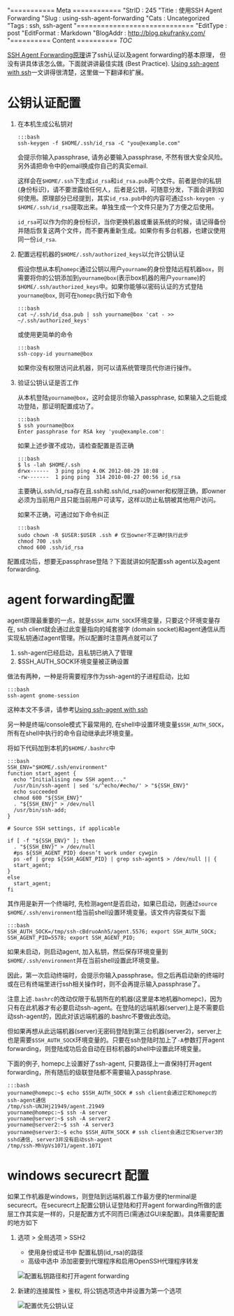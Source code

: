 "=========== Meta ============
"StrID : 245
"Title : 使用SSH Agent Forwarding
"Slug  : using-ssh-agent-forwarding
"Cats  : Uncategorized
"Tags  : ssh, ssh-agent
"=============================
"EditType   : post
"EditFormat : Markdown
"BlogAddr   : http://blog.pkufranky.com/
"========== Content ==========
$TOC$

[SSH Agent Forwarding原理][ssh-agent-forwarding-guide]讲了ssh认证以及agent forwarding的基本原理， 但没有讲具体该怎么做。下面就讲讲最佳实践 (Best Practice). [Using ssh-agent with ssh][]一文讲得很清楚，这里做一下翻译和扩展。
<!--more-->

# 公钥认证配置

1.  在本机生成公私钥对

		:::bash
		ssh-keygen -f $HOME/.ssh/id_rsa -C "you@example.com"

	会提示你输入passphrase, 请务必要输入passphrase, 不然有很大安全风险。另外请把命令中的email换成你自己的真实email.

	这样会在`$HOME/.ssh`下生成`id_rsa`和`id_rsa.pub`两个文件。前者是你的私钥(身份标识)，请不要泄露给任何人，后者是公钥，可随意分发，下面会讲到如何使用。原理部分已经提到，其实`id_rsa.pub`中的内容可通过`ssh-keygen -y $HOME/.ssh/id_rsa`提取出来。单独生成一个文件只是为了方便之后使用。

	`id_rsa`可以作为你的身份标识，当你更换机器或重装系统的时候，请记得备份并随后恢复这两个文件，而不要再重新生成。如果你有多台机器，也建议使用同一份`id_rsa`.

2.  配置远程机器的`$HOME/.ssh/authorized_keys`以允许公钥认证

	假设你想从本机`homepc`通过公钥以用户`yourname`的身份登陆远程机器`box`，则需要将你的公钥添加到`yourname@box`(表示box机器的用户`yourname`)的`$HOME/.ssh/authorized_keys`中。如果你能够以密码认证的方式登陆`yourname@box`, 则可在`homepc`执行如下命令

		:::bash
		cat ~/.ssh/id_dsa.pub | ssh yourname@box 'cat - >> ~/.ssh/authorized_keys'

	或使用更简单的命令

		:::bash
		ssh-copy-id yourname@box

	如果你没有权限访问此机器，则可以请系统管理员代你进行操作。

3.  验证公钥认证是否工作

	从本机登陆`yourname@box`，这时会提示你输入passphrase, 如果输入之后能成功登陆，那证明配置成功了。

		:::bash
		$ ssh yourname@box
		Enter passphrase for RSA key 'you@example.com':

	如果上述步骤不成功，请检查配置是否正确

		:::bash
		$ ls -lah $HOME/.ssh
		drwx------  3 ping ping 4.0K 2012-08-29 18:08 .
		-rw-------  1 ping ping  314 2010-08-27 00:56 id_rsa

	主要确认.ssh/id_rsa存在且.ssh和.ssh/id_rsa的owner和权限正确，即owner必须为当前用户且只能当前用户可读写，这样以防止私钥被其他用户访问。

	如果不正确，可通过如下命令纠正

		:::bash
		sudo chown -R $USER:$USER .ssh # 仅当owner不正确时执行此步
		chmod 700 .ssh
		chmod 600 .ssh/id_rsa

配置成功后，想要无passphrase登陆？下面就讲如何配置ssh agent以及agent forwarding.

# agent forwarding配置

agent原理最重要的一点，就是`$SSH_AUTH_SOCK`环境变量，只要这个环境变量存在, ssh client就会通过此变量指向的域套接字 (domain socket)和agent通信从而实现私钥通过agent管理。所以配置时注意两点就可以了

1. ssh-agent已经启动，且私钥已纳入了管理
2. $SSH_AUTH_SOCK环境变量被正确设置

做法有两种，一种是将需要程序作为ssh-agent的子进程启动，比如

	:::bash
	ssh-agent gnome-session

这种本文不多讲，请参考[Using ssh-agent with ssh][]

另一种是终端/console模式下最常用的, 在shell中设置环境变量`$SSH_AUTH_SOCK`，所有在shell中执行的命令自动继承此环境变量。

将如下代码加到本机的`$HOME/.bashrc`中

	:::bash
	SSH_ENV="$HOME/.ssh/environment"
	function start_agent {
	  echo "Initialising new SSH agent..."
	  /usr/bin/ssh-agent | sed 's/^echo/#echo/' > "${SSH_ENV}"
	  echo succeeded
	  chmod 600 "${SSH_ENV}"
	  . "${SSH_ENV}" > /dev/null
	  /usr/bin/ssh-add;
	}

	# Source SSH settings, if applicable

	if [ -f "${SSH_ENV}" ]; then
	  . "${SSH_ENV}" > /dev/null
	  #ps ${SSH_AGENT_PID} doesn’t work under cywgin
	  ps -ef | grep ${SSH_AGENT_PID} | grep ssh-agent$ > /dev/null || {
	  start_agent;
	}
	else
	  start_agent;
	fi

其作用是新开一个终端时, 先检测agent是否启动，如果已启动，则通过`source $HOME/.ssh/environment`给当前shell设置环境变量。该文件内容类似下面

	:::bash
	SSH_AUTH_SOCK=/tmp/ssh-cBdruoAnh5/agent.5576; export SSH_AUTH_SOCK;
	SSH_AGENT_PID=5578; export SSH_AGENT_PID;

如果未启动，则启动agent, 加入私钥，然后保存环境变量到`$HOME/.ssh/environment`并在当前shell设置此环境变量。

因此，第一次启动终端时，会提示你输入passphrase。但之后再启动新的终端时或在已有终端里进行ssh相关操作时，则不会再提示输入passphrase了。

注意上述`.bashrc`的改动仅限于私钥所在的机器(这里是本地机器homepc)，因为只有在此机器才有必要启动ssh-agent。在登陆的远端机器(server)上是不需要启动ssh-agent的，因此对该远端机器的.bashrc不要做此改动。

但如果再想从此远端机器(server)无密码登陆到第三台机器(server2)，server上也是需要`$SSH_AUTH_SOCK`环境变量的。只要在ssh登陆时加上了`-A`参数打开agent forwarding，则登陆成功后会自动在目标机器的shell中设置此环境变量。

下面的例子, homepc上设置好了ssh-agent, 只要路径上一直保持打开agent forwarding，所有随后的级联登陆都不需要输入passphrase.

	:::bash
	yourname@homepc:~$ echo $SSH_AUTH_SOCK # ssh client会通过它和homepc的ssh-agent通信
	/tmp/ssh-UNJHj21949/agent.21949
	yourname@homepc:~$ ssh -A server
	yourname@server:~$ ssh -A server2
	yourname@server2:~$ ssh -A server3
	yourname@server3:~$ echo $SSH_AUTH_SOCK # ssh client会通过它和server3的sshd通信, server3并没有启动ssh-agent
	/tmp/ssh-MhVpVs1071/agent.1071

# windows securecrt 配置

如果工作机器是windows，则登陆到远端机器工作最方便的terminal是securecrt。在securecrt上配置公钥认证登陆和打开agent forwarding所做的底层工作其实是一样的，只是配置方式不同而已(需通过GUI来配置)。具体需要配置的地方如下

1. 选项 > 全局选项 > SSH2
	- 使用身份或证书中 配置私钥(id_rsa)的路径
	- 高级中选中 添加密要到代理程序和启用OpenSSH代理程序转发

	![配置私钥路径和打开agent forwarding](http://pic.yupoo.com/pkufranky/Ceg4OeD6/GBeIq.jpg)

2. 新建的连接属性 > 鉴权, 将公钥选项选中并设置为第一个选项

	![配置优先公钥认证](http://pic.yupoo.com/pkufranky/Ceg4NJTG/o2noh.jpg)


[Using ssh-agent with ssh]: http://mah.everybody.org/docs/ssh
[ssh-agent-forwarding-guide]: /2012/08/ssh-agent-forwarding-guide/
